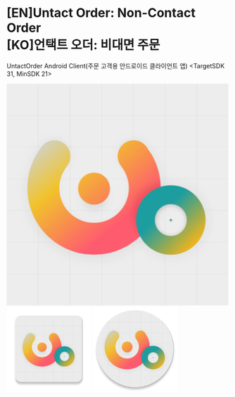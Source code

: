 # [EN]Untact Order: Non-Contact Order<br/>[KO]언택트 오더: 비대면 주문
UntactOrder Android Client(주문 고객용 안드로이드 클라이언트 앱) <TargetSDK 31, MinSDK 21>

![로고](/app/src/main/ic_launcher-playstore.png)
![로고1](/app/src/main/res/mipmap-xxxhdpi/ic_launcher.png)
![로고2](/app/src/main/res/mipmap-xxxhdpi/ic_launcher_round.png)


